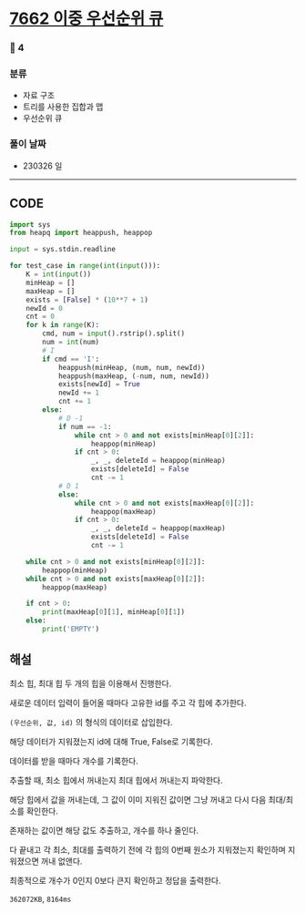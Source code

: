 # [7662 이중 우선순위 큐](https://www.acmicpc.net/problem/7662)

### 🥇 4

### 분류

- 자료 구조
- 트리를 사용한 집합과 맵
- 우선순위 큐

### 풀이 날짜

- 230326 일

---

## CODE

```python
import sys
from heapq import heappush, heappop

input = sys.stdin.readline

for test_case in range(int(input())):
    K = int(input())
    minHeap = []
    maxHeap = []
    exists = [False] * (10**7 + 1)
    newId = 0
    cnt = 0
    for k in range(K):
        cmd, num = input().rstrip().split()
        num = int(num)
        # I
        if cmd == 'I':
            heappush(minHeap, (num, num, newId))
            heappush(maxHeap, (-num, num, newId))
            exists[newId] = True
            newId += 1
            cnt += 1
        else:
            # D -1
            if num == -1:
                while cnt > 0 and not exists[minHeap[0][2]]:
                    heappop(minHeap)
                if cnt > 0:
                    _, _, deleteId = heappop(minHeap)
                    exists[deleteId] = False
                    cnt -= 1
            # D 1
            else:
                while cnt > 0 and not exists[maxHeap[0][2]]:
                    heappop(maxHeap)
                if cnt > 0:
                    _, _, deleteId = heappop(maxHeap)
                    exists[deleteId] = False
                    cnt -= 1

    while cnt > 0 and not exists[minHeap[0][2]]:
        heappop(minHeap)
    while cnt > 0 and not exists[maxHeap[0][2]]:
        heappop(maxHeap)

    if cnt > 0:
        print(maxHeap[0][1], minHeap[0][1])
    else:
        print('EMPTY')

```

## 해설

최소 힙, 최대 힙 두 개의 힙을 이용해서 진행한다.

새로운 데이터 입력이 들어올 때마다 고유한 id를 주고 각 힙에 추가한다.

`(우선순위, 값, id)` 의 형식의 데이터로 삽입한다.

해당 데이터가 지워졌는지 id에 대해 True, False로 기록한다.

데이터를 받을 때마다 개수를 기록한다.

추출할 때, 최소 힙에서 꺼내는지 최대 힙에서 꺼내는지 파악한다.

해당 힙에서 값을 꺼내는데, 그 값이 이미 지워진 값이면 그냥 꺼내고 다시 다음 최대/최소를 확인한다.

존재하는 값이면 해당 값도 추출하고, 개수를 하나 줄인다.

다 끝내고 각 최소, 최대를 출력하기 전에 각 힙의 0번째 원소가 지워졌는지 확인하며 지워졌으면 꺼내 없앤다.

최종적으로 개수가 0인지 0보다 큰지 확인하고 정답을 출력한다.

`362072KB`, `8164ms`
